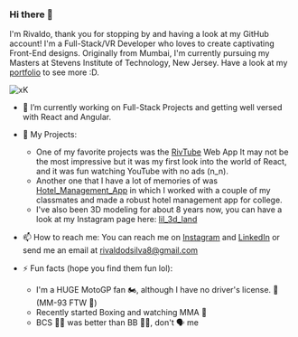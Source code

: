 ### Hi there 👋
I'm Rivaldo, thank you for stopping by and having a look at my GitHub account! I'm a Full-Stack/VR Developer who loves to create captivating Front-End designs. Originally from Mumbai, I'm currently pursuing my Masters at Stevens Institute of Technology, New Jersey. Have a look at my [portfolio](http://104.237.156.10:5173/) to see more :D.

![xK](https://github.com/rivdsilva8/rivdsilva8/assets/125459807/d16f0166-ab05-4b62-883e-f7e8cb9f4e06)

- 🔭 I’m currently working on Full-Stack Projects and getting well versed with React and Angular.
  
- 💬 My Projects:
  * One of my favorite projects was the [RivTube](https://github.com/rivdsilva8/YouTube-Clone) Web App It may not be the most impressive but it was my first look into the world of React, and it was fun watching YouTube with no ads (n_n).
  * Another one that I have a lot of memories of was [Hotel_Management_App](https://github.com/rivdsilva8/Hotel_Management_System) in which I worked with a couple of my classmates and made a robust hotel management app for college.
  * I've also been 3D modeling for about 8 years now, you can have a look at my Instagram page here: [lil_3d_land](https://www.instagram.com/lil_3d_land/?hl=en)
    
- 📫 How to reach me: You can reach me on [Instagram](https://www.instagram.com/riv_the_boi?ig_shid=azF1N2ZidWN0OTFt) and [LinkedIn](https://www.linkedin.com/in/rivaldo-d-silva-081706184/) or send me an email at [rivaldodsilva8@gmail.com](mailto:rivaldodsilva8@gmail.com)
  
- ⚡ Fun facts (hope you find them fun lol):
  * I'm a HUGE MotoGP fan 🏍, although I have no driver's license. 🤕 (MM-93 FTW 🐜)
  * Recently started Boxing and watching MMA 🥊
  * BCS 🧑‍⚖ was better than BB 🧪🧊, don't 🗣 me 

